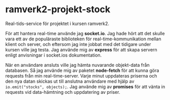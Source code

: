 # ramverk2-projekt-stock
Real-tids-service för projektet i kursen ramverk2.


<!-- I dina README beskriver du i ett eget stycke om hur du implementerade realtidsaspekten i din applikation. Du skriver också om vilken teknik/verktyg du valt för din implementation samt en kort reflektion av hur du tycker tekniken fungerar. -->



För att hantera real-time använde jag **socket.io**. Jag hade hört att det skulle vara ett av de populäraste biblioteken för real-time-kommunikation mellan klient och server, och eftersom jag inte jobbat med det tidigare under kursen ville jag testa. Jag använde mig av **express** för att skapa servern enligt anvisningar i socket.ios dokumentation.

När en användare ansluts ville jag hämta nuvarande objekt-data från databasen. Så jag använde mig av paketet **node-fetch** för att kunna göra requests från min real-time-server. Varje minut uppdateras priserna och den nya datan skickas ut till anslutna användare med hjälp av `io.emit("stocks", objects);`. Jag använde mig av **promises** för att vänta in requests vid data-hämtning och uppdatering av priser.
